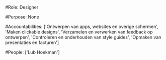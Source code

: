 #Role: Designer 

#Purpose: None 

#Accountabilities: ['Ontwerpen van apps, websites en overige schermen', 'Maken clickable designs', 'Verzamelen en verwerken van feedback op ontwerpen', 'Controleren en onderhouden van style guides', 'Opmaken van presentaties en facturen'] 

#People: ['Lub Hoekman']